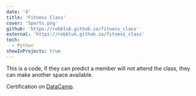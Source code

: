 ```yaml
---
date: '4'
title: 'Fitness Class'
cover: 'Sports.png'
github: 'https://robbluk.github.io/fitness_class'
external: 'https://robbluk.github.io/fitness_class'
tech:
  - Python
showInProjects: true
---
```


This is a code, if they can predict a member will not attend the class, they can make another space available.

Certification on [DataCamp](https://www.datacamp.com/).
